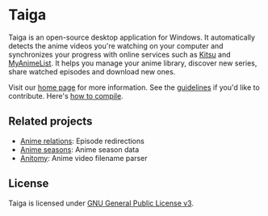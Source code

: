 # Taiga

Taiga is an open-source desktop application for Windows. It automatically detects the anime videos you're watching on your computer and synchronizes your progress with online services such as [Kitsu](https://kitsu.io) and [MyAnimeList](https://myanimelist.net). It helps you manage your anime library, discover new series, share watched episodes and download new ones.

Visit our [home page](http://taiga.moe) for more information. See the [guidelines](https://github.com/erengy/taiga/wiki/Guidelines) if you'd like to contribute. Here's [how to compile](https://github.com/erengy/taiga/wiki/How-to-Compile).

## Related projects

- [Anime relations](https://github.com/erengy/anime-relations): Episode redirections
- [Anime seasons](https://github.com/erengy/anime-seasons): Anime season data
- [Anitomy](https://github.com/erengy/anitomy): Anime video filename parser

## License

Taiga is licensed under [GNU General Public License v3](https://www.gnu.org/licenses/gpl-3.0.html).
